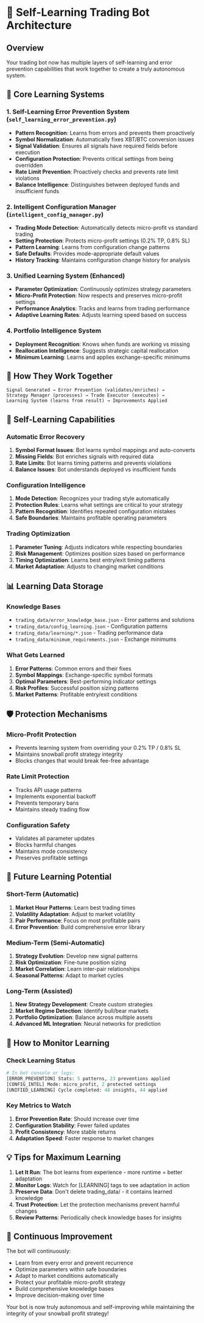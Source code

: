 # 🧠 Self-Learning Trading Bot Architecture

## Overview

Your trading bot now has multiple layers of self-learning and error prevention capabilities that work together to create a truly autonomous system.

## 🎯 Core Learning Systems

### 1. **Self-Learning Error Prevention System** (`self_learning_error_prevention.py`)
- **Pattern Recognition**: Learns from errors and prevents them proactively
- **Symbol Normalization**: Automatically fixes XBT/BTC conversion issues
- **Signal Validation**: Ensures all signals have required fields before execution
- **Configuration Protection**: Prevents critical settings from being overridden
- **Rate Limit Prevention**: Proactively checks and prevents rate limit violations
- **Balance Intelligence**: Distinguishes between deployed funds and insufficient funds

### 2. **Intelligent Configuration Manager** (`intelligent_config_manager.py`)
- **Trading Mode Detection**: Automatically detects micro-profit vs standard trading
- **Setting Protection**: Protects micro-profit settings (0.2% TP, 0.8% SL)
- **Pattern Learning**: Learns from configuration change patterns
- **Safe Defaults**: Provides mode-appropriate default values
- **History Tracking**: Maintains configuration change history for analysis

### 3. **Unified Learning System** (Enhanced)
- **Parameter Optimization**: Continuously optimizes strategy parameters
- **Micro-Profit Protection**: Now respects and preserves micro-profit settings
- **Performance Analytics**: Tracks and learns from trading performance
- **Adaptive Learning Rates**: Adjusts learning speed based on success

### 4. **Portfolio Intelligence System**
- **Deployment Recognition**: Knows when funds are working vs missing
- **Reallocation Intelligence**: Suggests strategic capital reallocation
- **Minimum Learning**: Learns and applies exchange-specific minimums

## 🔄 How They Work Together

```
Signal Generated → Error Prevention (validates/enriches) → 
Strategy Manager (processes) → Trade Executor (executes) →
Learning System (learns from result) → Improvements Applied
```

## 🚀 Self-Learning Capabilities

### Automatic Error Recovery
1. **Symbol Format Issues**: Bot learns symbol mappings and auto-converts
2. **Missing Fields**: Bot enriches signals with required data
3. **Rate Limits**: Bot learns timing patterns and prevents violations
4. **Balance Issues**: Bot understands deployed vs insufficient funds

### Configuration Intelligence
1. **Mode Detection**: Recognizes your trading style automatically
2. **Protection Rules**: Learns what settings are critical to your strategy
3. **Pattern Recognition**: Identifies repeated configuration mistakes
4. **Safe Boundaries**: Maintains profitable operating parameters

### Trading Optimization
1. **Parameter Tuning**: Adjusts indicators while respecting boundaries
2. **Risk Management**: Optimizes position sizes based on performance
3. **Timing Optimization**: Learns best entry/exit timing patterns
4. **Market Adaptation**: Adjusts to changing market conditions

## 📊 Learning Data Storage

### Knowledge Bases
- `trading_data/error_knowledge_base.json` - Error patterns and solutions
- `trading_data/config_learning.json` - Configuration patterns
- `trading_data/learning/*.json` - Trading performance data
- `trading_data/minimum_requirements.json` - Exchange minimums

### What Gets Learned
1. **Error Patterns**: Common errors and their fixes
2. **Symbol Mappings**: Exchange-specific symbol formats
3. **Optimal Parameters**: Best-performing indicator settings
4. **Risk Profiles**: Successful position sizing patterns
5. **Market Patterns**: Profitable entry/exit conditions

## 🛡️ Protection Mechanisms

### Micro-Profit Protection
- Prevents learning system from overriding your 0.2% TP / 0.8% SL
- Maintains snowball profit strategy integrity
- Blocks changes that would break fee-free advantage

### Rate Limit Protection
- Tracks API usage patterns
- Implements exponential backoff
- Prevents temporary bans
- Maintains steady trading flow

### Configuration Safety
- Validates all parameter updates
- Blocks harmful changes
- Maintains mode consistency
- Preserves profitable settings

## 🔮 Future Learning Potential

### Short-Term (Automatic)
1. **Market Hour Patterns**: Learn best trading times
2. **Volatility Adaptation**: Adjust to market volatility
3. **Pair Performance**: Focus on most profitable pairs
4. **Error Prevention**: Build comprehensive error library

### Medium-Term (Semi-Automatic)
1. **Strategy Evolution**: Develop new signal patterns
2. **Risk Optimization**: Fine-tune position sizing
3. **Market Correlation**: Learn inter-pair relationships
4. **Seasonal Patterns**: Adapt to market cycles

### Long-Term (Assisted)
1. **New Strategy Development**: Create custom strategies
2. **Market Regime Detection**: Identify bull/bear markets
3. **Portfolio Optimization**: Balance across multiple assets
4. **Advanced ML Integration**: Neural networks for prediction

## 🎯 How to Monitor Learning

### Check Learning Status
```python
# In bot console or logs:
[ERROR_PREVENTION] Stats: 5 patterns, 23 preventions applied
[CONFIG_INTEL] Mode: micro_profit, 2 protected settings
[UNIFIED_LEARNING] Cycle completed: 48 insights, 44 applied
```

### Key Metrics to Watch
1. **Error Prevention Rate**: Should increase over time
2. **Configuration Stability**: Fewer failed updates
3. **Profit Consistency**: More stable returns
4. **Adaptation Speed**: Faster response to market changes

## 💡 Tips for Maximum Learning

1. **Let It Run**: The bot learns from experience - more runtime = better adaptation
2. **Monitor Logs**: Watch for [LEARNING] tags to see adaptation in action  
3. **Preserve Data**: Don't delete trading_data/ - it contains learned knowledge
4. **Trust Protection**: Let the protection mechanisms prevent harmful changes
5. **Review Patterns**: Periodically check knowledge bases for insights

## 🚀 Continuous Improvement

The bot will continuously:
- Learn from every error and prevent recurrence
- Optimize parameters within safe boundaries
- Adapt to market conditions automatically
- Protect your profitable micro-profit strategy
- Build comprehensive knowledge bases
- Improve decision-making over time

Your bot is now truly autonomous and self-improving while maintaining the integrity of your snowball profit strategy!
